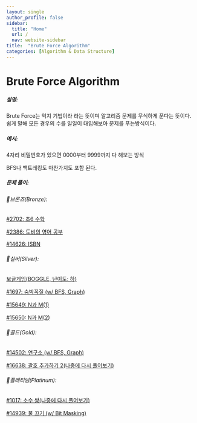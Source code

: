 ```yaml
---
layout: single
author_profile: false
sidebar:
  title: "Home"
  url: /
  nav: website-sidebar
title:  "Brute Force Algorithm"
categories: [Algorithm & Data Structure]
---
```

# Brute Force Algorithm<br><sup></sup>

##### 설명:

Brute Force는 억지 기법이라 라는 뜻이며 알고리즘 문제를 무식하게 푼다는 뜻이다. 쉽게 말해  모든 경우의 수를 일일이 대입해보아 문제를 푸는방식이다. 

##### 예시:

4자리 비밀번호가 있으면 0000부터 9999까지 다 해보는 방식

BFS나 백트레킹도 마찬가지도 포함 된다.

##### 문제 풀이:

###### 🥉브론즈(Bronze):

[#2702: 초6 수학](Brute%20Force%20Algorithm%20a31ed844bacf47e09995ba52074a2c03/#2702%20%E1%84%8E%E1%85%A96%20%E1%84%89%E1%85%AE%E1%84%92%E1%85%A1%E1%86%A8%20cce57cfe3efd42ff81ef2447da092f41.md)

[#2386: 도비의 영어 공부](Brute%20Force%20Algorithm%20a31ed844bacf47e09995ba52074a2c03/#2386%20%E1%84%83%E1%85%A9%E1%84%87%E1%85%B5%E1%84%8B%E1%85%B4%20%E1%84%8B%E1%85%A7%E1%86%BC%E1%84%8B%E1%85%A5%20%E1%84%80%E1%85%A9%E1%86%BC%E1%84%87%E1%85%AE%207773178049b045419b110dc90ec9546f.md)

[#14626: ISBN](Brute%20Force%20Algorithm%20a31ed844bacf47e09995ba52074a2c03/#14626%20ISBN%20e0d9e39c6074415c95896a8668d62a14.md)

###### 🥈실버(Silver):

[보글게임(BOGGLE, 난이도: 하)](Brute%20Force%20Algorithm%20a31ed844bacf47e09995ba52074a2c03/%E1%84%87%E1%85%A9%E1%84%80%E1%85%B3%E1%86%AF%E1%84%80%E1%85%A6%E1%84%8B%E1%85%B5%E1%86%B7(BOGGLE,%20%E1%84%82%E1%85%A1%E1%86%AB%E1%84%8B%E1%85%B5%E1%84%83%E1%85%A9%20%E1%84%92%E1%85%A1)%20386806c233c749ffafedeb53073ab728.md)

[#1697: 숨박꼭질 (w/ BFS, Graph)](Brute%20Force%20Algorithm%20a31ed844bacf47e09995ba52074a2c03/#1697%20%E1%84%89%E1%85%AE%E1%86%B7%E1%84%87%E1%85%A1%E1%86%A8%E1%84%81%E1%85%A9%E1%86%A8%E1%84%8C%E1%85%B5%E1%86%AF%20(w%20BFS,%20Graph)%209755e402f3174926a51105e10e01737d.md)

[#15649: N과 M(1)](Brute%20Force%20Algorithm%20a31ed844bacf47e09995ba52074a2c03/#15649%20N%E1%84%80%E1%85%AA%20M(1)%203db1092d5760417899442b23e98acc06.md)

[#15650: N과 M(2)](Brute%20Force%20Algorithm%20a31ed844bacf47e09995ba52074a2c03/#15650%20N%E1%84%80%E1%85%AA%20M(2)%20baad96873c3d40fa992005c0396286de.md)

###### 🥇골드(Gold):

[#14502: 연구소 (w/ BFS, Graph)](Brute%20Force%20Algorithm%20a31ed844bacf47e09995ba52074a2c03/#14502%20%E1%84%8B%E1%85%A7%E1%86%AB%E1%84%80%E1%85%AE%E1%84%89%E1%85%A9%20(w%20BFS,%20Graph)%2025cbfe58c9964ba9903c6017fd4f1bbc.md)

[#16638: 괄호 추가하기 2(나중에 다시 풀어보기)](Brute%20Force%20Algorithm%20a31ed844bacf47e09995ba52074a2c03/#16638%20%E1%84%80%E1%85%AA%E1%86%AF%E1%84%92%E1%85%A9%20%E1%84%8E%E1%85%AE%E1%84%80%E1%85%A1%E1%84%92%E1%85%A1%E1%84%80%E1%85%B5%202(%E1%84%82%E1%85%A1%E1%84%8C%E1%85%AE%E1%86%BC%E1%84%8B%E1%85%A6%20%E1%84%83%E1%85%A1%E1%84%89%E1%85%B5%20%E1%84%91%E1%85%AE%E1%86%AF%E1%84%8B%E1%85%A5%E1%84%87%E1%85%A9%E1%84%80%E1%85%B5)%208b4e8828c8e94220b0bff1415098d581.md)

###### 👑플레티넘(Platinum):

[#1017: 소수 쌍(나중에 다시 풀어보기)](Brute%20Force%20Algorithm%20a31ed844bacf47e09995ba52074a2c03/#1017%20%E1%84%89%E1%85%A9%E1%84%89%E1%85%AE%20%E1%84%8A%E1%85%A1%E1%86%BC(%E1%84%82%E1%85%A1%E1%84%8C%E1%85%AE%E1%86%BC%E1%84%8B%E1%85%A6%20%E1%84%83%E1%85%A1%E1%84%89%E1%85%B5%20%E1%84%91%E1%85%AE%E1%86%AF%E1%84%8B%E1%85%A5%E1%84%87%E1%85%A9%E1%84%80%E1%85%B5)%2063488c0d304c4a74a387833ab54aa9dd.md)

[#14939: 불 끄기 (w/ Bit Masking)](Brute%20Force%20Algorithm%20a31ed844bacf47e09995ba52074a2c03/#14939%20%E1%84%87%E1%85%AE%E1%86%AF%20%E1%84%81%E1%85%B3%E1%84%80%E1%85%B5%20(w%20Bit%20Masking)%201a77e6b6c08e4a23a04e5aa4000c7f21.md)
